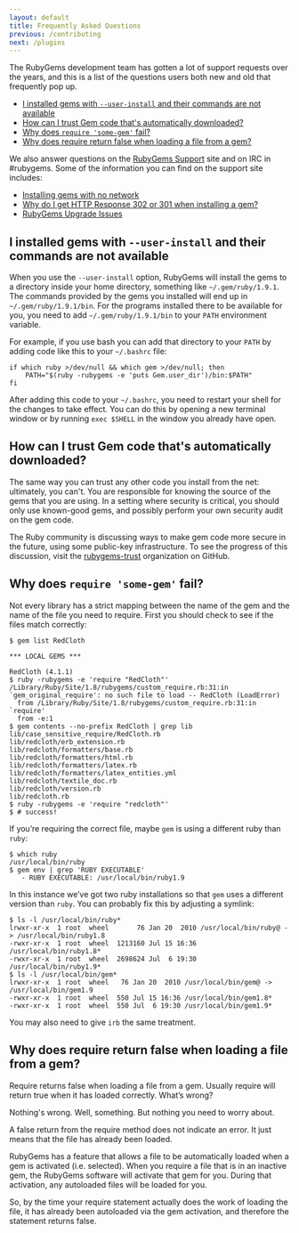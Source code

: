 ```yaml
---
layout: default
title: Frequently Asked Questions
previous: /contributing
next: /plugins
---
```


The RubyGems development team has gotten a lot of support requests over the
years, and this is a list of the questions users both new and old that
frequently pop up.

* [I installed gems with `--user-install` and their commands are not available](#user-install)
* [How can I trust Gem code that's automatically downloaded?](#security)
* [Why does `require 'some-gem'` fail?](#require-fail)
* [Why does require return false when loading a file from a gem?](#require-false)

We also answer questions on the [RubyGems Support](http://help.rubygems.org/) site and on IRC
in #rubygems. Some of the information you can find on the support site includes:

* [Installing gems with no network](http://help.rubygems.org/kb/rubygems/installing-gems-with-no-network)
* [Why do I get HTTP Response 302 or 301 when installing a gem?](http://help.rubygems.org/kb/rubygems/why-do-i-get-http-response-302-or-301-when-installing-a-gem)
* [RubyGems Upgrade Issues](http://help.rubygems.org/kb/rubygems/rubygems-upgrade-issues)

<a id="user-install"> </a>
I installed gems with `--user-install` and their commands are not available
---------------------------------------------------------------------------

When you use the `--user-install` option, RubyGems will install the gems to a
directory inside your home directory, something like `~/.gem/ruby/1.9.1`. The
commands provided by the gems you installed will end up in
`~/.gem/ruby/1.9.1/bin`. For the programs installed there to be available for
you, you need to add `~/.gem/ruby/1.9.1/bin` to your `PATH` environment
variable.

For example, if you use bash you can add that directory to your `PATH` by
adding code like this to your `~/.bashrc` file:

    if which ruby >/dev/null && which gem >/dev/null; then
        PATH="$(ruby -rubygems -e 'puts Gem.user_dir')/bin:$PATH"
    fi

After adding this code to your `~/.bashrc`, you need to restart your shell for
the changes to take effect. You can do this by opening a new terminal window or
by running `exec $SHELL` in the window you already have open.

<a id="security"> </a>
How can I trust Gem code that's automatically downloaded?
---------------------------------------------------------

The same way you can trust any other code you install from the net: ultimately,
you can't. You are responsible for knowing the source of the gems that you are
using. In a setting where security is critical, you should only use known-good
gems, and possibly perform your own security audit on the gem code.

The Ruby community is discussing ways to make gem code more secure in the future,
using some public-key infrastructure. To see the progress of this discussion, visit the
[rubygems-trust](https://github.com/rubygems-trust) organization on GitHub.

<a id="require-fail"> </a>
Why does `require 'some-gem'` fail?
-----------------------------------

Not every library has a strict mapping between the name of the gem and the name of
the file you need to require. First you should check to see if the files match correctly:

    $ gem list RedCloth

    *** LOCAL GEMS ***

    RedCloth (4.1.1)
    $ ruby -rubygems -e 'require "RedCloth"'
    /Library/Ruby/Site/1.8/rubygems/custom_require.rb:31:in `gem_original_require': no such file to load -- RedCloth (LoadError)
      from /Library/Ruby/Site/1.8/rubygems/custom_require.rb:31:in `require'
      from -e:1
    $ gem contents --no-prefix RedCloth | grep lib
    lib/case_sensitive_require/RedCloth.rb
    lib/redcloth/erb_extension.rb
    lib/redcloth/formatters/base.rb
    lib/redcloth/formatters/html.rb
    lib/redcloth/formatters/latex.rb
    lib/redcloth/formatters/latex_entities.yml
    lib/redcloth/textile_doc.rb
    lib/redcloth/version.rb
    lib/redcloth.rb
    $ ruby -rubygems -e 'require "redcloth"'
    $ # success!

If you’re requiring the correct file, maybe `gem` is using a different ruby than `ruby`:

    $ which ruby
    /usr/local/bin/ruby
    $ gem env | grep 'RUBY EXECUTABLE'
       - RUBY EXECUTABLE: /usr/local/bin/ruby1.9

In this instance we’ve got two ruby installations so that `gem` uses a different version than `ruby`. You can probably fix this by adjusting a symlink:

    $ ls -l /usr/local/bin/ruby*
    lrwxr-xr-x  1 root  wheel       76 Jan 20  2010 /usr/local/bin/ruby@ -> /usr/local/bin/ruby1.8
    -rwxr-xr-x  1 root  wheel  1213160 Jul 15 16:36 /usr/local/bin/ruby1.8*
    -rwxr-xr-x  1 root  wheel  2698624 Jul  6 19:30 /usr/local/bin/ruby1.9*
    $ ls -l /usr/local/bin/gem*
    lrwxr-xr-x  1 root  wheel   76 Jan 20  2010 /usr/local/bin/gem@ -> /usr/local/bin/gem1.9
    -rwxr-xr-x  1 root  wheel  550 Jul 15 16:36 /usr/local/bin/gem1.8*
    -rwxr-xr-x  1 root  wheel  550 Jul  6 19:30 /usr/local/bin/gem1.9*

You may also need to give `irb` the same treatment.

<a id="require-false"> </a>
Why does require return false when loading a file from a gem?
-------------------------------------------------------------

Require returns false when loading a file from a gem. Usually require will return
true when it has loaded correctly. What’s wrong?

Nothing's wrong. Well, something. But nothing you need to worry about.

A false return from the require method does not indicate an error. It just
means that the file has already been loaded.

RubyGems has a feature that allows a file to be automatically loaded
when a gem is activated (i.e. selected). When you require a file that is
in an inactive gem, the RubyGems software will activate that gem for you.
During that activation, any autoloaded files will be loaded for you.

So, by the time your require statement actually does the work of loading
the file, it has already been autoloaded via the gem activation, and
therefore the statement returns false.

